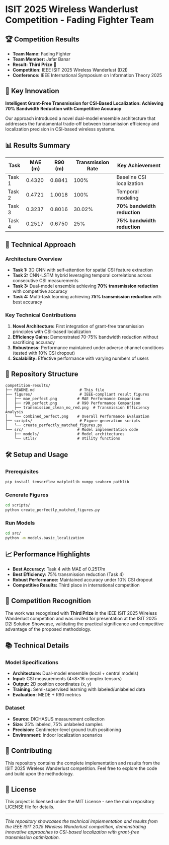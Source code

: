 # ISIT 2025 Wireless Wanderlust Competition - Fading Fighter Team

## 🏆 Competition Results

- **Team Name:** Fading Fighter
- **Team Member:** Jafar Banar
- **Result:** **Third Prize** 🥉
- **Competition:** IEEE ISIT 2025 Wireless Wanderlust (D2I)
- **Conference:** IEEE International Symposium on Information Theory 2025

## 🚀 Key Innovation

**Intelligent Grant-Free Transmission for CSI-Based Localization: Achieving 70% Bandwidth Reduction with Competitive Accuracy**

Our approach introduced a novel dual-model ensemble architecture that addresses the fundamental trade-off between transmission efficiency and localization precision in CSI-based wireless systems.

## 📊 Results Summary

| Task | MAE (m) | R90 (m) | Transmission Rate | Key Achievement |
|------|---------|---------|------------------|-----------------|
| Task 1 | 0.4320 | 0.8841 | 100% | Baseline CSI localization |
| Task 2 | 0.4721 | 1.0018 | 100% | Temporal modeling |
| Task 3 | 0.3237 | 0.8016 | 30.02% | **70% bandwidth reduction** |
| Task 4 | 0.2517 | 0.6750 | 25% | **75% bandwidth reduction** |

## 🔬 Technical Approach

### Architecture Overview
- **Task 1:** 3D CNN with self-attention for spatial CSI feature extraction
- **Task 2:** CNN-LSTM hybrid leveraging temporal correlations across consecutive CSI measurements
- **Task 3:** Dual-model ensemble achieving **70% transmission reduction** with competitive accuracy
- **Task 4:** Multi-task learning achieving **75% transmission reduction** with best accuracy

### Key Technical Contributions
1. **Novel Architecture:** First integration of grant-free transmission principles with CSI-based localization
2. **Efficiency Gains:** Demonstrated 70-75% bandwidth reduction without sacrificing accuracy
3. **Robustness:** Performance maintained under adverse channel conditions (tested with 10% CSI dropout)
4. **Scalability:** Effective performance with varying numbers of users

## 📁 Repository Structure

```
competition-results/
├── README.md                    # This file
├── figures/                     # IEEE-compliant result figures
│   ├── mae_perfect.png         # MAE Performance Comparison
│   ├── r90_perfect.png         # R90 Performance Comparison
│   ├── transmission_clean_no_red.png  # Transmission Efficiency Analysis
│   └── combined_perfect.png    # Overall Performance Evaluation
├── scripts/                     # Figure generation scripts
│   └── create_perfectly_matched_figures.py
└── src/                        # Model implementation code
    ├── models/                 # Model architectures
    └── utils/                  # Utility functions
```

## 🛠️ Setup and Usage

### Prerequisites
```bash
pip install tensorflow matplotlib numpy seaborn pathlib
```

### Generate Figures
```bash
cd scripts/
python create_perfectly_matched_figures.py
```

### Run Models
```bash
cd src/
python -m models.basic_localization
```

## 📈 Performance Highlights

- **Best Accuracy:** Task 4 with MAE of 0.2517m
- **Best Efficiency:** 75% transmission reduction (Task 4)
- **Robust Performance:** Maintained accuracy under 10% CSI dropout
- **Competitive Results:** Third place in international competition

## 🎯 Competition Recognition

The work was recognized with **Third Prize** in the IEEE ISIT 2025 Wireless Wanderlust competition and was invited for presentation at the ISIT 2025 D2I Solution Showcase, validating the practical significance and competitive advantage of the proposed methodology.

## 📚 Technical Details

### Model Specifications
- **Architecture:** Dual-model ensemble (local + central models)
- **Input:** CSI measurements (4×8×16 complex tensors)
- **Output:** 2D position coordinates (x, y)
- **Training:** Semi-supervised learning with labeled/unlabeled data
- **Evaluation:** MEDE + R90 metrics

### Dataset
- **Source:** DICHASUS measurement collection
- **Size:** 25% labeled, 75% unlabeled samples
- **Precision:** Centimeter-level ground truth positioning
- **Environment:** Indoor localization scenarios

## 🤝 Contributing

This repository contains the complete implementation and results from the ISIT 2025 Wireless Wanderlust competition. Feel free to explore the code and build upon the methodology.

## 📄 License

This project is licensed under the MIT License - see the main repository LICENSE file for details.

---

*This repository showcases the technical implementation and results from the IEEE ISIT 2025 Wireless Wanderlust competition, demonstrating innovative approaches to CSI-based localization with grant-free transmission optimization.*

